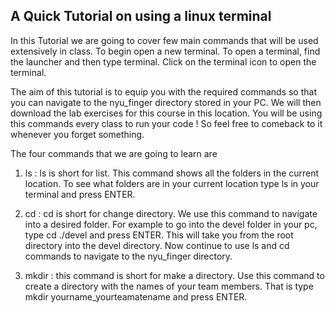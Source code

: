 ## A Quick Tutorial on using a linux terminal

In this Tutorial we are going to cover few main commands that will be used extensively in class. 
To begin open a new terminal. To open a terminal, find the launcher and then type terminal. Click on the terminal icon to open the terminal. 

The aim of this tutorial is to equip you with the required commands so that you can navigate to the nyu_finger directory stored in your PC. We will then download the lab exercises for this course in this location. You will be using this commands every class to run your code ! So feel free to comeback to it whenever you forget something. 

The four commands that we are going to learn are 

1. ls : ls is short for list. This command shows all the folders in the current location. To see what folders are in your current location type ls in your terminal and press ENTER. 

2. cd : cd is short for change directory. We use this command to navigate into a desired folder. For example to go into the devel folder in your pc, type cd ./devel and press ENTER. This will take you from the root directory into the devel directory. Now continue to use ls and cd commands to navigate to the nyu_finger directory. 

3. mkdir : this command is short for make a directory. Use this command to create a directory with the names of your team members. That is type mkdir yourname_yourteamatename and press ENTER. 

